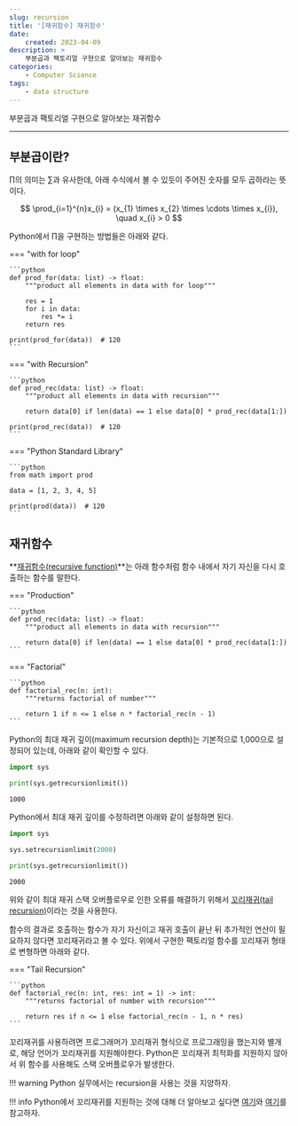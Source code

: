 ```yaml
---
slug: recursion
title: '[재귀함수] 재귀함수'
date:
    created: 2023-04-09
description: >
    부분곱과 팩토리얼 구현으로 알아보는 재귀함수
categories:
    - Computer Science
tags:
    - data structure
---
```


부분곱과 팩토리얼 구현으로 알아보는 재귀함수

<!-- more -->

---

## 부분곱이란?

$\prod$의 의미는 $\sum$과 유사한데, 아래 수식에서 볼 수 있듯이 주어진 숫자를 모두 곱하라는 뜻이다.  

$$
\prod_{i=1}^{n}x_{i} = (x_{1} \times x_{2} \times \cdots \times x_{i}), \quad x_{i} > 0
$$

Python에서 $\prod$을 구현하는 방법들은 아래와 같다.  

=== "with for loop"

    ```python
    def prod_for(data: list) -> float:
        """product all elements in data with for loop"""

        res = 1
        for i in data:
            res *= i
        return res

    print(prod_for(data))  # 120
    ```

=== "with Recursion"

    ```python
    def prod_rec(data: list) -> float:
        """product all elements in data with recursion"""

        return data[0] if len(data) == 1 else data[0] * prod_rec(data[1:])

    print(prod_rec(data))  # 120
    ```
    
=== "Python Standard Library"

    ```python
    from math import prod

    data = [1, 2, 3, 4, 5]

    print(prod(data))  # 120
    ```

## 재귀함수

**[재귀함수(recursive function)](2023-04-09-recursion.md)**는 아래 함수처럼 함수 내에서 자기 자신을 다시 호출하는 함수를 말한다.  

=== "Production"

    ```python
    def prod_rec(data: list) -> float:
        """product all elements in data with recursion"""

        return data[0] if len(data) == 1 else data[0] * prod_rec(data[1:])
    ```

=== "Factorial"

    ```python
    def factorial_rec(n: int):
        """returns factorial of number"""

        return 1 if n <= 1 else n * factorial_rec(n - 1)
    ```

Python의 최대 재귀 깊이(maximum recursion depth)는 기본적으로 1,000으로 설정되어 있는데, 아래와 같이 확인할 수 있다.  

```python
import sys

print(sys.getrecursionlimit())
```
```
1000
```

Python에서 최대 재귀 깊이를 수정하려면 아래와 같이 설정하면 된다.  

```python
import sys

sys.setrecursionlimit(2000)

print(sys.getrecursionlimit())
```
```
2000
```

위와 같이 최대 재귀 스택 오버플로우로 인한 오류를 해결하기 위해서 [꼬리재귀(tail recursion)](https://en.wikipedia.org/wiki/Tail_call)이라는 것을 사용한다.  

함수의 결과로 호출하는 함수가 자기 자신이고 재귀 호출이 끝난 뒤 추가적인 연산이 필요하지 않다면 꼬리재귀라고 볼 수 있다. 위에서 구현한 팩토리얼 함수를 꼬리재귀 형태로 변형하면 아래와 같다.  

=== "Tail Recursion"

    ```python
    def factorial_rec(n: int, res: int = 1) -> int:
        """returns factorial of number with recursion"""

        return res if n <= 1 else factorial_rec(n - 1, n * res)
    ```

꼬리재귀를 사용하려면 프로그래머가 꼬리재귀 형식으로 프로그래밍을 했는지와 별개로, 해당 언어가 꼬리재귀를 지원해야한다. Python은 꼬리재귀 최적화를 지원하지 않아서 위 함수를 사용해도 스택 오버플로우가 발생한다.  

!!! warning
    Python 실무에서는 recursion을 사용는 것을 지양하자.  

!!! info
    Python에서 꼬리재귀를 지원하는 것에 대해 더 알아보고 싶다면 [여기](https://chrispenner.ca/posts/python-tail-recursion)와 [여기](http://philosophical.one/posts/tail-recursion-in-python/)를 참고하자.  